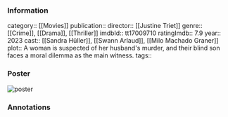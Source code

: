 ### Information
category:: [[Movies]]
publication:: 
director:: [[Justine Triet]]
genre:: [[Crime]], [[Drama]], [[Thriller]]
imdbId:: tt17009710
ratingImdb:: 7.9
year:: 2023
cast:: [[Sandra Hüller]], [[Swann Arlaud]], [[Milo Machado Graner]]
plot:: A woman is suspected of her husband's murder, and their blind son faces a moral dilemma as the main witness.
tags::


### Poster
![poster](https://m.media-amazon.com/images/M/MV5BMDBiYmRkNjUtYzc4My00NGFiLWE2NWUtMGU1ZDA1NTQ3ZjQwXkEyXkFqcGdeQXVyMTM1NjM2ODg1._V1_SX300.jpg)


### Annotations
